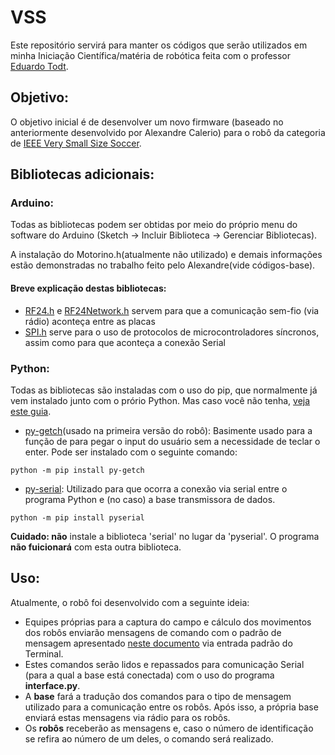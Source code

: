 # VSS
Este repositório servirá para manter os códigos que serão utilizados em minha Iniciação Científica/matéria de robótica feita com o professor [Eduardo Todt](http://www.inf.ufpr.br/todt/).
## Objetivo:
O objetivo inicial é de desenvolver um novo firmware (baseado no anteriormente desenvolvido por Alexandre Calerio) para o robô da categoria de [IEEE Very Small Size Soccer](http://www.cbrobotica.org/?page_id=81).

## Bibliotecas adicionais:
### Arduino:
Todas as bibliotecas podem ser obtidas por meio do próprio menu do software do Arduino  (Sketch -> Incluir Biblioteca -> Gerenciar Bibliotecas).

A instalação do Motorino.h(atualmente não utilizado) e demais informações estão demonstradas no trabalho feito pelo Alexandre(vide códigos-base).

#### Breve explicação destas bibliotecas:
- [RF24.h](https://github.com/maniacbug/RF24) e [RF24Network.h](http://maniacbug.github.io/RF24Network/index.html) servem para que a comunicação sem-fio (via rádio) aconteça entre as placas
- [SPI.h](https://www.arduino.cc/en/reference/SPI) serve para o uso de protocolos de microcontroladores síncronos, assim como para que aconteça a conexão Serial

### Python:
Todas as bibliotecas são instaladas com o uso do pip, que normalmente já vem instalado junto com o prório Python. Mas caso você não tenha, [veja este guia](https://pip.pypa.io/en/stable/installing/).

- [py-getch](https://pypi.org/project/getch/)(usado na primeira versão do robô):
Basimente usado para a função de para pegar o input do usuário sem a necessidade de teclar o enter.
Pode ser instalado com o seguinte comando:
```
python -m pip install py-getch
```

- [py-serial](https://pythonhosted.org/pyserial/):
Utilizado para que ocorra a conexão via serial entre o programa Python e (no caso) a base transmissora de dados.
```
python -m pip install pyserial
```
**Cuidado: não** instale a biblioteca 'serial' no lugar da 'pyserial'. O programa **não fuicionará** com esta outra biblioteca.


## Uso:
Atualmente, o robô foi desenvolvido com a seguinte ideia:

- Equipes próprias para a captura do campo e cálculo dos movimentos dos robôs enviarão mensagens de comando com o padrão de mensagem apresentado [neste documento](https://docs.google.com/document/d/12rgDv1aShHZEZKDBIDaRbKfi_514n4bRbpjx6Cca2Ug/edit?usp=sharing) via entrada padrão do Terminal. 
- Estes comandos serão lidos e repassados para comunicação Serial (para a qual a base está conectada) com o uso do programa **interface.py**.
- A **base** fará a tradução dos comandos para o tipo de mensagem utilizado para a comunicação entre os robôs. Após isso, a própria base enviará estas mensagens via rádio para os robôs.
- Os **robôs** receberão as mensagens e, caso o número de identificação se refira ao número de um deles, o comando será realizado.